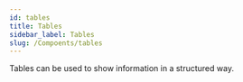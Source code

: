 ```yaml
---
id: tables
title: Tables
sidebar_label: Tables
slug: /Compoents/tables
---
```


<div class="lead">
	Tables can be used to show information in a structured way.
</div>
